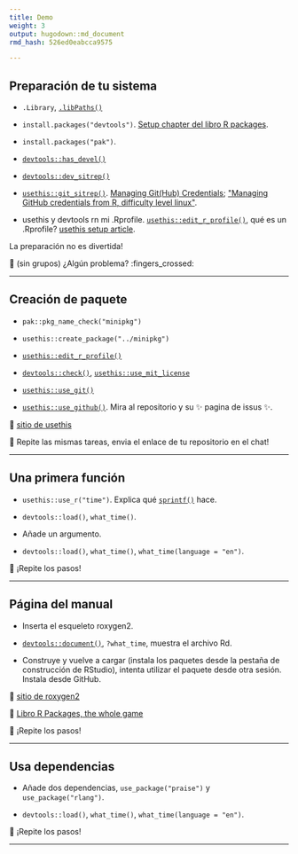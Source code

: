 ```yaml
---
title: Demo
weight: 3
output: hugodown::md_document
rmd_hash: 526ed0eabcca9575

---
```


## Preparación de tu sistema

-   `.Library`, [`.libPaths()`](https://rdrr.io/r/base/libPaths.html)

-   `install.packages("devtools")`. [Setup chapter del libro R packages](https://r-pkgs.org/setup.html).

-   `install.packages("pak")`.

-   [`devtools::has_devel()`](https://pkgbuild.r-lib.org/reference/has_compiler.html)

-   [`devtools::dev_sitrep()`](https://devtools.r-lib.org/reference/dev_sitrep.html)

-   [`usethis::git_sitrep()`](https://usethis.r-lib.org/reference/git_sitrep.html). [Managing Git(Hub) Credentials](https://usethis.r-lib.org/articles/git-credentials.html); ["Managing GitHub credentials from R, difficulty level linux"](https://blog.djnavarro.net/posts/2021-08-08_git-credential-helpers/).

-   usethis y devtools rn mi .Rprofile. [`usethis::edit_r_profile()`](https://usethis.r-lib.org/reference/edit.html), qué es un .Rprofile? [usethis setup article](https://usethis.r-lib.org/articles/articles/usethis-setup.html).

La preparación no es divertida!

:toolbox: (sin grupos) ¿Algún problema? :fingers_crossed:

------------------------------------------------------------------------

## Creación de paquete

-   `pak::pkg_name_check("minipkg")`

-   `usethis::create_package("../minipkg")`

-   [`usethis::edit_r_profile()`](https://usethis.r-lib.org/reference/edit.html)

-   [`devtools::check()`](https://devtools.r-lib.org/reference/check.html), [`usethis::use_mit_license`](https://usethis.r-lib.org/reference/licenses.html)

-   [`usethis::use_git()`](https://usethis.r-lib.org/reference/use_git.html)

-   [`usethis::use_github()`](https://usethis.r-lib.org/reference/use_github.html). Mira al repositorio y su :sparkles: pagina de issus :sparkles:.

:eyes: [sitio de usethis](https://usethis.r-lib.org/)

:toolbox: Repite las mismas tareas, envia el enlace de tu repositorio en el chat!

------------------------------------------------------------------------

## Una primera función

-   `usethis::use_r("time")`. Explica qué [`sprintf()`](https://rdrr.io/r/base/sprintf.html) hace.

-   `devtools::load()`, `what_time()`.

-   Añade un argumento.

-   `devtools::load()`, `what_time()`, `what_time(language = "en")`.

:toolbox: ¡Repite los pasos!

------------------------------------------------------------------------

## Página del manual

-   Inserta el esqueleto roxygen2.

-   [`devtools::document()`](https://devtools.r-lib.org/reference/document.html), `?what_time`, muestra el archivo Rd.

-   Construye y vuelve a cargar (instala los paquetes desde la pestaña de construcción de RStudio), intenta utilizar el paquete desde otra sesión. Instala desde GitHub.

:eyes: [sitio de roxygen2](https://roxygen2.r-lib.org/)

:eyes: [Libro R Packages, the whole game](https://r-pkgs.org/whole-game.html)

:toolbox: ¡Repite los pasos!

------------------------------------------------------------------------

## Usa dependencias

-   Añade dos dependencias, `use_package("praise")` y `use_package("rlang")`.

-   `devtools::load()`, `what_time()`, `what_time(language = "en")`.

:toolbox: ¡Repite los pasos!

------------------------------------------------------------------------

